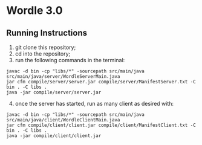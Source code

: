 # Wordle 3.0 

## Running Instructions

1. git clone this repository;
2. cd into the repository;
3. run the following commands in the terminal:
```
javac -d bin -cp "libs/*" -sourcepath src/main/java src/main/java/server/WordleServerMain.java
jar cfm compile/server/server.jar compile/server/ManifestServer.txt -C bin . -C libs .
java -jar compile/server/server.jar
```

4. once the server has started, run as many client as desired with:
```
javac -d bin -cp "libs/*" -sourcepath src/main/java src/main/java/client/WordleClientMain.java
jar cfm compile/client/client.jar compile/client/ManifestClient.txt -C bin . -C libs .
java -jar compile/client/client.jar
```
